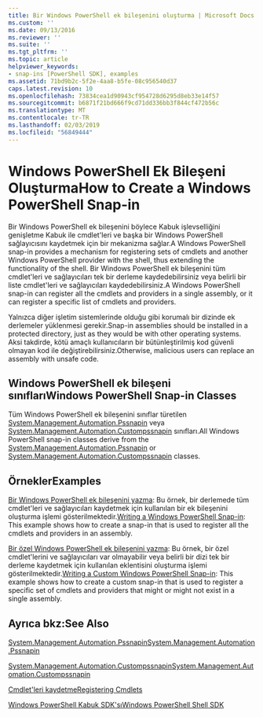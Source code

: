 ```yaml
---
title: Bir Windows PowerShell ek bileşenini oluşturma | Microsoft Docs
ms.custom: ''
ms.date: 09/13/2016
ms.reviewer: ''
ms.suite: ''
ms.tgt_pltfrm: ''
ms.topic: article
helpviewer_keywords:
- snap-ins [PowerShell SDK], examples
ms.assetid: 71bd9b2c-5f2e-4aa8-b5fe-08c956540d37
caps.latest.revision: 10
ms.openlocfilehash: 73834cea1d90943cf954728d6295d8eb33e14f57
ms.sourcegitcommit: b6871f21bd666f9cd71dd336bb3f844cf472b56c
ms.translationtype: MT
ms.contentlocale: tr-TR
ms.lasthandoff: 02/03/2019
ms.locfileid: "56849444"
---
```

# <a name="how-to-create-a-windows-powershell-snap-in"></a><span data-ttu-id="a91ec-102">Windows PowerShell Ek Bileşeni Oluşturma</span><span class="sxs-lookup"><span data-stu-id="a91ec-102">How to Create a Windows PowerShell Snap-in</span></span>

<span data-ttu-id="a91ec-103">Bir Windows PowerShell ek bileşenini böylece Kabuk işlevselliğini genişletme Kabuk ile cmdlet'leri ve başka bir Windows PowerShell sağlayıcısını kaydetmek için bir mekanizma sağlar.</span><span class="sxs-lookup"><span data-stu-id="a91ec-103">A Windows PowerShell snap-in provides a mechanism for registering sets of cmdlets and another Windows PowerShell provider with the shell, thus extending the functionality of the shell.</span></span> <span data-ttu-id="a91ec-104">Bir Windows PowerShell ek bileşenini tüm cmdlet'leri ve sağlayıcıları tek bir derleme kaydedebilirsiniz veya belirli bir liste cmdlet'leri ve sağlayıcıları kaydedebilirsiniz.</span><span class="sxs-lookup"><span data-stu-id="a91ec-104">A Windows PowerShell snap-in can register all the cmdlets and providers in a single assembly, or it can register a specific list of cmdlets and providers.</span></span>

<span data-ttu-id="a91ec-105">Yalnızca diğer işletim sistemlerinde olduğu gibi korumalı bir dizinde ek derlemeler yüklenmesi gerekir.</span><span class="sxs-lookup"><span data-stu-id="a91ec-105">Snap-in assemblies should be installed in a protected directory, just as they would be with other operating systems.</span></span> <span data-ttu-id="a91ec-106">Aksi takdirde, kötü amaçlı kullanıcıların bir bütünleştirilmiş kod güvenli olmayan kod ile değiştirebilirsiniz.</span><span class="sxs-lookup"><span data-stu-id="a91ec-106">Otherwise, malicious users can replace an assembly with unsafe code.</span></span>

## <a name="windows-powershell-snap-in-classes"></a><span data-ttu-id="a91ec-107">Windows PowerShell ek bileşeni sınıfları</span><span class="sxs-lookup"><span data-stu-id="a91ec-107">Windows PowerShell Snap-in Classes</span></span>

<span data-ttu-id="a91ec-108">Tüm Windows PowerShell ek bileşenini sınıflar türetilen [System.Management.Automation.Pssnapin](/dotnet/api/System.Management.Automation.PSSnapIn) veya [System.Management.Automation.Custompssnapin](/dotnet/api/System.Management.Automation.CustomPSSnapIn) sınıfları.</span><span class="sxs-lookup"><span data-stu-id="a91ec-108">All Windows PowerShell snap-in classes derive from the [System.Management.Automation.Pssnapin](/dotnet/api/System.Management.Automation.PSSnapIn) or [System.Management.Automation.Custompssnapin](/dotnet/api/System.Management.Automation.CustomPSSnapIn) classes.</span></span>

## <a name="examples"></a><span data-ttu-id="a91ec-109">Örnekler</span><span class="sxs-lookup"><span data-stu-id="a91ec-109">Examples</span></span>

<span data-ttu-id="a91ec-110">[Bir Windows PowerShell ek bileşenini yazma](./writing-a-windows-powershell-snap-in.md): Bu örnek, bir derlemede tüm cmdlet'leri ve sağlayıcıları kaydetmek için kullanılan bir ek bileşenini oluşturma işlemi gösterilmektedir.</span><span class="sxs-lookup"><span data-stu-id="a91ec-110">[Writing a Windows PowerShell Snap-in](./writing-a-windows-powershell-snap-in.md): This example shows how to create a snap-in that is used to register all the cmdlets and providers in an assembly.</span></span>

<span data-ttu-id="a91ec-111">[Bir özel Windows PowerShell ek bileşenini yazma](./writing-a-custom-windows-powershell-snap-in.md): Bu örnek, bir özel cmdlet'lerini ve sağlayıcıları var olmayabilir veya belirli bir dizi tek bir derleme kaydetmek için kullanılan eklentisini oluşturma işlemi gösterilmektedir.</span><span class="sxs-lookup"><span data-stu-id="a91ec-111">[Writing a Custom Windows PowerShell Snap-in](./writing-a-custom-windows-powershell-snap-in.md): This example shows how to create a custom snap-in that is used to register a specific set of cmdlets and providers that might or might not exist in a single assembly.</span></span>

## <a name="see-also"></a><span data-ttu-id="a91ec-112">Ayrıca bkz:</span><span class="sxs-lookup"><span data-stu-id="a91ec-112">See Also</span></span>

[<span data-ttu-id="a91ec-113">System.Management.Automation.Pssnapin</span><span class="sxs-lookup"><span data-stu-id="a91ec-113">System.Management.Automation.Pssnapin</span></span>](/dotnet/api/System.Management.Automation.PSSnapIn)

[<span data-ttu-id="a91ec-114">System.Management.Automation.Custompssnapin</span><span class="sxs-lookup"><span data-stu-id="a91ec-114">System.Management.Automation.Custompssnapin</span></span>](/dotnet/api/System.Management.Automation.CustomPSSnapIn)

[<span data-ttu-id="a91ec-115">Cmdlet'leri kaydetme</span><span class="sxs-lookup"><span data-stu-id="a91ec-115">Registering Cmdlets</span></span>](./registering-cmdlets.md)

[<span data-ttu-id="a91ec-116">Windows PowerShell Kabuk SDK'sı</span><span class="sxs-lookup"><span data-stu-id="a91ec-116">Windows PowerShell Shell SDK</span></span>](../windows-powershell-reference.md)
